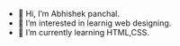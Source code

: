 - 👋 Hi, I’m Abhishek panchal.
- 👀 I’m interested in learnig web designing.
- 🌱 I’m currently learning HTML,CSS.

<!---
abhi-2107/abhi-2107 is a ✨ special ✨ repository because its `README.md` (this file) appears on your GitHub profile.
You can click the Preview link to take a look at your changes.
--->
